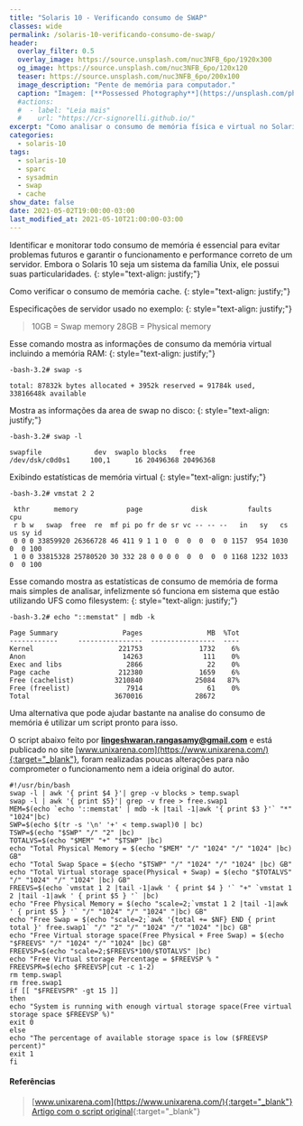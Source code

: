 ```yaml
---
title: "Solaris 10 - Verificando consumo de SWAP"
classes: wide
permalink: /solaris-10-verificando-consumo-de-swap/
header:
  overlay_filter: 0.5
  overlay_image: https://source.unsplash.com/nuc3NFB_6po/1920x300
  og_image: https://source.unsplash.com/nuc3NFB_6po/120x120
  teaser: https://source.unsplash.com/nuc3NFB_6po/200x100
  image_description: "Pente de memória para computador."
  caption: "Imagem: [**Possessed Photography**](https://unsplash.com/photos/nuc3NFB_6po)"
  #actions:
  #  - label: "Leia mais"
  #    url: "https://cr-signorelli.github.io/"
excerpt: "Como analisar o consumo de memória física e virtual no Solaris 10 utilizando diferentes comandos."
categories:
  - solaris-10
tags:
  - solaris-10
  - sparc
  - sysadmin
  - swap
  - cache
show_date: false
date: 2021-05-02T19:00:00-03:00
last_modified_at: 2021-05-10T21:00:00-03:00
---
```


Identificar e monitorar todo consumo de memória é essencial para evitar problemas futuros e garantir o funcionamento e performance correto de um servidor. Embora o Solaris 10 seja um sistema da família Unix, ele possui suas particularidades.
{: style="text-align: justify;"}

Como verificar o consumo de memória cache.
{: style="text-align: justify;"}

Especificações de servidor usado no exemplo:
{: style="text-align: justify;"}

> 10GB = Swap memory
> 28GB = Physical memory

Esse comando mostra as informações de consumo da memória virtual incluindo a memória RAM:
{: style="text-align: justify;"}

```console
-bash-3.2# swap -s

total: 87832k bytes allocated + 3952k reserved = 91784k used, 33816648k available
```

Mostra as informações da area de swap no disco:
{: style="text-align: justify;"}

```console
-bash-3.2# swap -l

swapfile             dev  swaplo blocks   free
/dev/dsk/c0d0s1     100,1      16 20496368 20496368
```

Exibindo estatísticas de memória virtual
{: style="text-align: justify;"}

```console
-bash-3.2# vmstat 2 2

 kthr      memory            page            disk          faults      cpu
 r b w   swap  free  re  mf pi po fr de sr vc -- -- --   in   sy   cs us sy id
 0 0 0 33859920 26366728 46 411 9 1 1 0  0  0  0  0  0 1157  954 1030  0  0 100
 1 0 0 33815328 25780520 30 332 28 0 0 0 0  0  0  0  0 1168 1232 1033  0  0 100
```

Esse comando mostra as estatísticas de consumo de memória de forma mais simples de analisar, infelizmente só funciona em sistema que estão utilizando UFS como filesystem:
{: style="text-align: justify;"}

```console
-bash-3.2# echo "::memstat" | mdb -k

Page Summary                Pages                MB  %Tot
------------     ----------------  ----------------  ----
Kernel                     221753              1732    6%
Anon                        14263               111    0%
Exec and libs                2866                22    0%
Page cache                 212380              1659    6%
Free (cachelist)          3210840             25084   87%
Free (freelist)              7914                61    0%
Total                     3670016             28672
```

Uma alternativa que pode ajudar bastante na analise do consumo de memória é utilizar um script pronto para isso.

O script abaixo feito por **lingeshwaran.rangasamy@gmail.com** e está publicado no site [www.unixarena.com](https://www.unixarena.com/){:target="_blank"}, foram realizadas poucas alterações para não comprometer o funcionamento nem a ideia original do autor.

```console
#!/usr/bin/bash
swap -l | awk '{ print $4 }'| grep -v blocks > temp.swapl
swap -l | awk '{ print $5}'| grep -v free > free.swap1
MEM=$(echo `echo '::memstat' | mdb -k |tail -1|awk '{ print $3 }'` "*" "1024"|bc)
SWP=$(echo $(tr -s '\n' '+' < temp.swapl)0 | bc)
TSWP=$(echo "$SWP" "/" "2" |bc)
TOTALVS=$(echo "$MEM" "+" "$TSWP" |bc)
echo "Total Physical Memory = $(echo "$MEM" "/" "1024" "/" "1024" |bc) GB"
echo "Total Swap Space = $(echo "$TSWP" "/" "1024" "/" "1024" |bc) GB"
echo "Total Virtual storage space(Physical + Swap) = $(echo "$TOTALVS" "/" "1024" "/" "1024" |bc) GB"
FREEVS=$(echo `vmstat 1 2 |tail -1|awk ' { print $4 } '` "+" `vmstat 1 2 |tail -1|awk ' { print $5 } '` |bc)
echo "Free Physical Memory = $(echo "scale=2;`vmstat 1 2 |tail -1|awk ' { print $5 } '` "/" "1024" "/" "1024" "|bc) GB"
echo "Free Swap = $(echo "scale=2;`awk '{total += $NF} END { print total }' free.swap1` "/" "2" "/" "1024" "/" "1024" "|bc) GB"
echo "Free Virtual storage space(Free Physical + Free Swap) = $(echo "$FREEVS" "/" "1024" "/" "1024" |bc) GB"
FREEVSP=$(echo "scale=2;$FREEVS*100/$TOTALVS" |bc)
echo "Free Virtual storage Percentage = $FREEVSP % "
FREEVSPR=$(echo $FREEVSP|cut -c 1-2)
rm temp.swapl
rm free.swap1
if [[ "$FREEVSPR" -gt 15 ]]
then
echo "System is running with enough virtual storage space(Free virtual storage space $FREEVSP %)"
exit 0
else
echo "The percentage of available storage space is low ($FREEVSP percent)"
exit 1
fi
```

#### Referências

> [www.unixarena.com](https://www.unixarena.com/){:target="_blank"}  
> [Artigo com o script original](https://www.unixarena.com/2013/05/solaris-memory-swap-usage-script-with.html/){:target="_blank"}  
